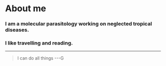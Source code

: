 # About me
### I am a molecular parasitology working on neglected tropical diseases.
### I like travelling and reading.
----
> I can do all things
> ---G
